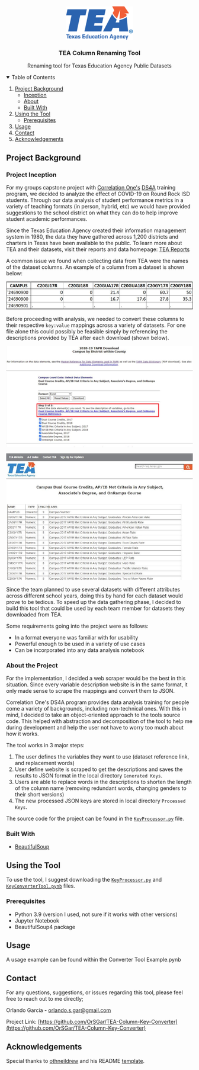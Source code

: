 <!--
*** Thanks for checking out the Best-README-Template. If you have a suggestion
*** that would make this better, please fork the repo and create a pull request
*** or simply open an issue with the tag "enhancement".
*** Thanks again! Now go create something AMAZING! :D
-->



<!-- PROJECT SHIELDS -->
<!--
*** I'm using markdown "reference style" links for readability.
*** Reference links are enclosed in brackets [ ] instead of parentheses ( ).
*** See the bottom of this document for the declaration of the reference variables
*** for contributors-url, forks-url, etc. This is an optional, concise syntax you may use.
*** https://www.markdownguide.org/basic-syntax/#reference-style-links
-->


<!-- PROJECT LOGO -->
<br />
<p align="center">
    <img src="README_Resources/TEA_Logo.png" alt="Logo" width="180" height="90">
    
  <h3 align="center">TEA Column Renaming Tool</h3>

  <p align="center">
    Renaming tool for Texas Education Agency Public Datasets 
    <br />
  </p>

<!-- TABLE OF CONTENTS -->
<details open="open">
  <summary>Table of Contents</summary>
  <ol>
    <li>
      <a href="#project-background">Project Background</a>
      <ul>
        <li><a href="#project-inception">Inception</a></li>
        <li><a href="#about-the-project">About</a></li>
        <li><a href="#built-with">Built With</a></li>
      </ul>
    </li>
    <li>
      <a href="#using-the-tool">Using the Tool</a>
      <ul>
        <li><a href="#prerequisites">Prerequisites</a></li>
      </ul>
    </li>
    <li><a href="#usage">Usage</a></li>
    <li><a href="#contact">Contact</a></li>
    <li><a href="#acknowledgements">Acknowledgements</a></li>
  </ol>
</details>



<!-- ABOUT THE PROJECT -->
## Project Background

### Project Inception 
For my groups capstone project with [Correlation One's](https://www.correlation-one.com/) [DS4A](https://www.correlation-one.com/data-science-for-all-empowerment) training program, we decided
to analyze the effect of COVID-19 on Round Rock ISD students. Through our data analysis of student performance metrics in a variety of teaching formats (in person, hybrid, etc) we would have provided suggestions
to the school district on what they can do to help improve student academic performances.

Since the Texas Education Agency created their information management system in 1980, the data they have gathered across 1,200 districts and charters in Texas have been 
available to the public. To learn more about TEA and their datasets, visit their reports and data homepage: [TEA Reports](https://tea.texas.gov/reports-and-data)

A common issue we found when collecting data from TEA were the names of the dataset columns. An example of a column from a dataset is shown below:

![columns-screenshot]

Before proceeding with analysis, we needed to convert these columns to their respective `key:value` mappings across a variety of datasets. For one file alone this 
could possibly be feasible simply by referencing the descriptions provided by TEA after each download (shown below).

![reference-screenshot]

![reference-website]

Since the team planned to use several datasets with different attributes across different school years, doing this by hand for each dataset would prove to be tedious. 
To speed up the data gathering phase, I decided to build this tool that could be used by each team member for datasets they downloaded from TEA. 

Some requirements going into the project were as follows:

* In a format everyone was familiar with for usability
* Powerful enough to be used in a variety of use cases 
* Can be incorporated into any data analysis notebook

### About the Project

For the implementation, I decided a web scraper would be the best in this situation. Since every variable description website is in the same format, it only made sense
to scrape the mappings and convert them to JSON. 

Correlation One's DS4A program provides data analysis training for people come a variety of backgrounds, including non-technical ones. With this in mind, I decided to take an 
object-oriented approach to the tools source code. This helped with abstraction and decomposition of the tool to help me during development and help the user not have to worry too much about
how it works. 

The tool works in 3 major steps:
1. The user defines the variables they want to use (dataset reference link, and replacement words)
2. User define website is scraped to get the descriptions and saves the results to JSON format in the local directory `Generated Keys`.
3. Users are able to replace words in the descriptions to shorten the length of the column name (removing redundant words, changing genders to their short versions)
4. The new processed JSON keys are stored in local directory `Processed Keys`.

The source code for the project can be found in the [`KeyProcessor.py`](https://github.com/OrSGar/TEA-Column-Key-Converter-/blob/main/KeyProcessor.py) file. 

### Built With
* [BeautifulSoup](https://www.crummy.com/software/BeautifulSoup/)

<!-- GETTING STARTED -->
## Using the Tool

To use the tool, I suggest downloading the [`KeyProcessor.py`](https://github.com/OrSGar/TEA-Column-Key-Converter-/blob/main/KeyProcessor.py) and [`KeyConverterTool.pynb`](https://github.com/OrSGar/TEA-Column-Key-Converter/blob/main/Key%20Converter%20Tool.ipynb) files. 

### Prerequisites

* Python 3.9 (version I used, not sure if it works with other versions)
* Jupyter Notebook
* BeautifulSoup4 package

<!-- USAGE EXAMPLES -->
## Usage

A usage example can be found within the Converter Tool Example.pynb

<!-- CONTACT -->
## Contact

For any questions, suggestions, or issues regarding this tool, please feel free to reach out to me directly;

Orlando Garcia - orlando.s.gar@gmail.com

Project Link: [https://github.com/OrSGar/TEA-Column-Key-Converter](https://github.com/OrSGar/TEA-Column-Key-Converter)

<!-- ACKNOWLEDGEMENTS -->
## Acknowledgements 

Special thanks to [othneildrew](https://github.com/othneildrew) and his README [template](https://github.com/othneildrew/Best-README-Template). 

<!-- MARKDOWN LINKS & IMAGES -->
<!-- https://www.markdownguide.org/basic-syntax/#reference-style-links -->
[columns-screenshot]: README_Resources/columns_original.JPG
[reference-screenshot]: README_Resources/reference_screenshot.png
[reference-website]: README_Resources/reference_website.JPG
[ds4a]: https://www.correlation-one.com/data-science-for-all-empowerment
[tea-data-statement]: https://tea.texas.gov/reports-and-data
[key-processor]: https://github.com/OrSGar/TEA-Column-Key-Converter-/blob/main/KeyProcessor.py